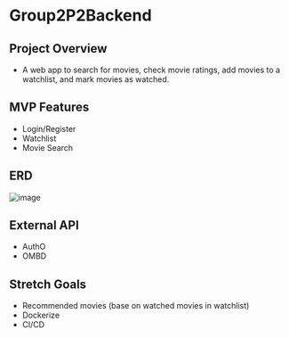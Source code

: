 # Group2P2Backend
## Project Overview
 - A web app to search for movies, check movie ratings, add movies to a watchlist, and mark movies as watched. 

## MVP Features
 - Login/Register
 - Watchlist
 - Movie Search

## ERD
![image](https://github.com/user-attachments/assets/967f98e5-b996-4d25-a0f3-55fb798a8297)


## External API
 - AuthO
 - OMBD

## Stretch Goals
 - Recommended movies (base on watched movies in watchlist)
 - Dockerize
 - CI/CD

